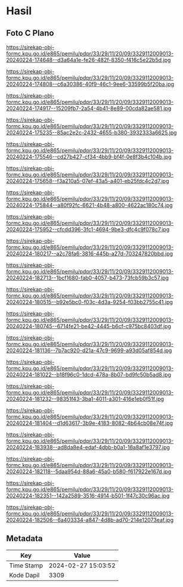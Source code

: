 # Hasil

## Foto C Plano

https://sirekap-obj-formc.kpu.go.id/e865/pemilu/pdpr/33/29/11/20/09/3329112009013-20240224-174648--d3a64a1e-fe26-482f-8350-f416c5e22b5d.jpg

https://sirekap-obj-formc.kpu.go.id/e865/pemilu/pdpr/33/29/11/20/09/3329112009013-20240224-174808--c6a30386-40f9-46c1-9ee6-33599b5f20ba.jpg

https://sirekap-obj-formc.kpu.go.id/e865/pemilu/pdpr/33/29/11/20/09/3329112009013-20240224-174917--15209fb7-2a54-4b41-8e89-00cda82ae581.jpg

https://sirekap-obj-formc.kpu.go.id/e865/pemilu/pdpr/33/29/11/20/09/3329112009013-20240224-175235--85ac2e2c-2432-4655-b380-3932333a6625.jpg

https://sirekap-obj-formc.kpu.go.id/e865/pemilu/pdpr/33/29/11/20/09/3329112009013-20240224-175546--cd27b427-cf34-4bb9-bf4f-0e8f3b4c104b.jpg

https://sirekap-obj-formc.kpu.go.id/e865/pemilu/pdpr/33/29/11/20/09/3329112009013-20240224-175658--f3a210a5-07ef-43a5-a401-eb25fdc4c2d7.jpg

https://sirekap-obj-formc.kpu.go.id/e865/pemilu/pdpr/33/29/11/20/09/3329112009013-20240224-175844--a80f92fc-6621-4b48-a800-4622ac180c74.jpg

https://sirekap-obj-formc.kpu.go.id/e865/pemilu/pdpr/33/29/11/20/09/3329112009013-20240224-175952--cfcdd396-3fc1-4694-9be3-dfc4c9f078c7.jpg

https://sirekap-obj-formc.kpu.go.id/e865/pemilu/pdpr/33/29/11/20/09/3329112009013-20240224-180217--a2c78fa6-3816-445b-a27d-703247820bbd.jpg

https://sirekap-obj-formc.kpu.go.id/e865/pemilu/pdpr/33/29/11/20/09/3329112009013-20240224-182713--1bcf1680-fab0-4057-b473-73fcb59b3c57.jpg

https://sirekap-obj-formc.kpu.go.id/e865/pemilu/pdpr/33/29/11/20/09/3329112009013-20240224-180515--b92e5bc0-f03c-4d3a-9254-f03bb2755c41.jpg

https://sirekap-obj-formc.kpu.go.id/e865/pemilu/pdpr/33/29/11/20/09/3329112009013-20240224-180745--6714fe21-be42-4445-b6cf-c975bc8403df.jpg

https://sirekap-obj-formc.kpu.go.id/e865/pemilu/pdpr/33/29/11/20/09/3329112009013-20240224-181136--7b7ac920-d21a-47c9-9699-a93d05af854d.jpg

https://sirekap-obj-formc.kpu.go.id/e865/pemilu/pdpr/33/29/11/20/09/3329112009013-20240224-181022--b18f96c0-1dcd-478a-8b07-bd9fc50b5ad8.jpg

https://sirekap-obj-formc.kpu.go.id/e865/pemilu/pdpr/33/29/11/20/09/3329112009013-20240224-181232--98351f43-3ba1-4011-a301-416e1eb0f51f.jpg

https://sirekap-obj-formc.kpu.go.id/e865/pemilu/pdpr/33/29/11/20/09/3329112009013-20240224-181404--d1d63617-3b9e-4183-8082-4b64cb08e74f.jpg

https://sirekap-obj-formc.kpu.go.id/e865/pemilu/pdpr/33/29/11/20/09/3329112009013-20240224-183938--ad8da8e4-edaf-4dbb-b0a1-16a8af1e3797.jpg

https://sirekap-obj-formc.kpu.go.id/e865/pemilu/pdpr/33/29/11/20/09/3329112009013-20240224-182118--5daa954d-88a6-45a0-b580-f617922e167d.jpg

https://sirekap-obj-formc.kpu.go.id/e865/pemilu/pdpr/33/29/11/20/09/3329112009013-20240224-182351--142a2589-3516-4914-b501-1f47c30c96ac.jpg

https://sirekap-obj-formc.kpu.go.id/e865/pemilu/pdpr/33/29/11/20/09/3329112009013-20240224-182506--6a403334-a847-4d8b-ad70-214e12073eaf.jpg


## Metadata

| Key        | Value               |
| ---------- | ------------------- |
| Time Stamp | 2024-02-27 15:03:52 |
| Kode Dapil | 3309                |



